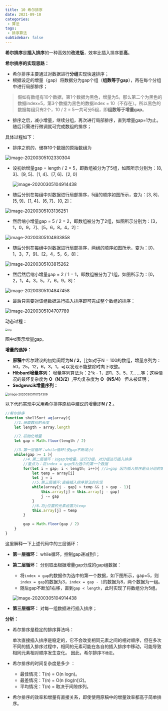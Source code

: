 ```yaml
---
title: 10 希尔排序
date: 2021-09-10
categories: 
 - 算法
tags:
 - 排序算法
subSidebar: false
---
```


**希尔排序**是**插入排序**的一种高效的**改进版**，效率比插入排序要**高**。

**希尔排序的实现思路：**

- 希尔排序主要通过对数据进行**分组**实现快速排序；
- 根据设定的增量（gap）将数据分为gap个组（**组数等于gap**），再在每个分组中进行局部排序；

> 假如有数组有10个数据，第1个数据为黑色，增量为5。那么第二个为黑色的数据index=5，第3个数据为黑色的数据index = 10（不存在）。所以黑色的数据每组只有2个，10 / 2 = 5一共可分5组，即**组数等于增量gap**。

- 排序之后，减小增量，继续分组，再次进行局部排序，直到增量gap=1为止。随后只需进行微调就可完成数组的排序；

具体过程如下：

- 排序之前的，储存10个数据的原始数组为

![image-20200305102330304](https://could-img.oss-cn-hangzhou.aliyuncs.com/202210161955751.png)

- 设初始增量gap = length / 2 = 5，即数组被分为了5组，如图所示分别为：[8, 3]、[9, 5]、[1, 4]、[7, 6]、[2, 0]

  ![image-20200305104914438](https://could-img.oss-cn-hangzhou.aliyuncs.com/202210161956828.png)



- 随后分别在每组中对数据进行局部排序，5组的顺序如图所示，变为：[3, 8]、[5, 9]、[1, 4]、[6, 7]、[0, 2]：

![image-20200305103136251](https://could-img.oss-cn-hangzhou.aliyuncs.com/202210161956578.png)

- 然后缩小增量gap = 5 / 2 = 2，即数组被分为了2组，如图所示分别为：[3，1，0，9，7]、[5，6，8，4，2]：

![image-20200305104933858](https://could-img.oss-cn-hangzhou.aliyuncs.com/202210161957581.png)



- 随后分别在每组中对数据进行局部排序，两组的顺序如图所示，变为：[0，1，3，7，9]、[2，4，5，6，8]：

![image-20200305103815262](https://could-img.oss-cn-hangzhou.aliyuncs.com/202210161957581.png)



- 然后然后缩小增量gap = 2 / 1 = 1，即数组被分为了1组，如图所示为：[0，2，1，4，3，5，7，6，9，8]：

![image-20200305104847458](https://could-img.oss-cn-hangzhou.aliyuncs.com/202210161957447.png)



- 最后只需要对该组数据进行插入排序即可完成整个数组的排序：

![image-20200305104707789](https://could-img.oss-cn-hangzhou.aliyuncs.com/202210161957381.png)



动态过程：

<img src="https://could-img.oss-cn-hangzhou.aliyuncs.com/202210161957556.gif" alt="img" style="zoom:50%;" />

图中d表示增量gap。

**增量的选择：**

- **原稿**中希尔建议的初始间距为**N / 2**，比如对于N = 100的数组，增量序列为：50，25，12，6，3，1，可以发现不能整除时向下取整。
- **Hibbard增量序列：** 增量序列算法为：2^k - 1，即1，3，5，7... ...等；这种情况的最坏复杂度为 **O（N3/2）**,平均复杂度为 **O（N5/4）** 但未被证明；
- **Sedgewcik增量序列：**

<img src="https://could-img.oss-cn-hangzhou.aliyuncs.com/202210162043197.png" alt="image-20200305110724309" style="zoom: 67%;" />

以下代码实现中采用希尔排序原稿中建议的增量即**N / 2** 。

```javascript
//希尔排序
function shellSort aq(array){
    //1.获取数组的长度
    let length = array.length

    //2.初始化增量
    let gap = Math.floor(length / 2)

    //3.第一层循环：while循环(使gap不断减小)
    while(gap >= 1 ){
        //4.第二层循环：以gap为增量，进行分组，对分组进行插入排序
        //重点为：将index = gap作为选中的第一个数据
        for(let i = gap; i < length; i++){ //i=gap 因为插入排序是从分组的第二个元素开始的
            let temp = array[i]
            let j = i
            //5.第三层循环:直接插入排序算法的实现
            while(array[j - gap] > temp && j > gap - 1){
                this.array[j] = this.array[j - gap]
                j -= gap
            }
            //6.将j位置的元素设置为temp
            this.array[j] = temp
        }

        gap = Math.floor(gap / 2)
    }
}
```

这里解释一下上述代码中的三层循环：

- **第一层循环：** while循环，控制gap递减到1；

- **第二层循环：** 分别取出根据增量gap分成的gap组数据：

  - 将`index = gap`的数据作为选中的第一个数据，如下图所示，gap=5，则`index = gap`的数据为3，`index = gap - 1`的数据为8，两个数据为一组。
  - 随后gap不断加1右移，直到`gap < length`，此时实现了将数组分为5组。

  ![image-20200305104914438](https://could-img.oss-cn-hangzhou.aliyuncs.com/202210162027782.png)

- **第三层循环：** 对每一组数据进行插入排序；


**分析：**

- 希尔排序是稳定的排序算法吗：

  单次直接插入排序是稳定的，它不会改变相同元素之间的相对顺序，但在多次不同的插入排序过程中，相同的元素可能在各自的插入排序中移动，可能导致相同元素相对顺序发生变化。 因此，希尔排序`不稳定`。

- 希尔排序的时间复杂度是多少 ：
  - 最佳情况：T(n) = O(n logn)。
  - 最差情况：T(n) = O(n (log(n))2)。 
  - 平均情况：T(n) = 取决于间隙序列。
- 希尔排序的效率和增量有直接关系，即使使用原稿中的增量效率都高于简单排序。